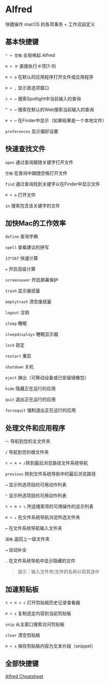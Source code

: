 # Alfred

快捷操作 macOS 的各项事务 + 工作流自定义

## 基本快捷键

`⌃ + 空格` 全局唤起 Alfred

`⌘ + ＃` 直接执行＃项[1-9]

`⌘ + o` 在默认的应用程序打开文件或应用程序

`⌘ + ,` 显示首选项窗口

`⌥ + ↩` 搜索Spotlight中当前输入的查询

`^ + ↩` 搜索在默认的Web搜索当前输入的查询

`⌘ + ↩` 在Finder中显示（如果结果是一个本地文件）

`preferences` 显示偏好设置

## 快速查找文件

`open` 通过查询跟随关键字打开文件

`空格` 在查询中跟随空格打开文件

`find` 通过查询找到关键字以在Finder中显示文件

`⌘ + o` 打开文件

`in` 搜索包含该关键字的文件

## 加快Mac的工作效率

`define` 查询字典

`spell` 查看建议的拼写

`13*567` 快速计算

`=` 开启高级计算

`screensaver` 开启屏幕保护

`trash` 显示废纸篓

`emptytrash` 清空废纸篓

`logout` 注销

`sleep` 睡眠

`sleepdisplays` 睡眠显示器

`lock` 锁定

`restart` 重启

`shutdown` 关机

`eject` 弹出（可移动设备或已安装镜像包）

`hide` 隐藏正在运行的应用

`quit` 退出正在运行的应用

`forcequit` 强制退出正在运行的应用

## 处理文件和应用程序

`〜` 导航到您的主文件夹

`/` 导航到您的根文件夹

`⌥ + ⌘ + /`转到最后浏览路径文件系统导航

`previous` 转到文件系统导航中的最后浏览路径

`→` 显示所选项目的可用动作列表

`⌃` 显示所选项目的可用动作列表

`⌥ + ⌘ + \` 所选搜索项的可用操作的显示列表

`⌘ + ↓` 在文件系统导航浏览所选文件夹

`↩` 在文件系统导航输入文件夹

`退格` 返回上一级文件夹

`⇥` 自动补全

`.` 在文件系统导航中显示隐藏的文件

> 提示：输入文件夹/文件的名称以将其选中

## 加速剪贴板

`⌥ + ⌘ + c` 打开剪贴板历史记录查看器

`⌘ + c` 复制选定内容到当前剪贴板

`snip` 从主窗口搜索访问剪贴板

`clear` 清空剪贴板

`⌘ + s` 保存剪贴板内容为文本片段（snippet）

## 全部快捷键

[Alfred Cheatsheet](https://www.alfredapp.com/help/getting-started/cheatsheet/)
